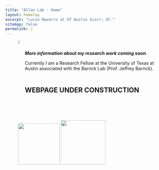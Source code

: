 ```yaml
---
title: "Allan Lab - Home"
layout: homelay
excerpt: "Lucio Navarro at UT Austin &rarr; UT."
sitemap: false
permalink: /
---
```

<figure><img src="{{ site.url }}{{ site.baseurl }}images/logopic/insect_molecular_icon.png" width="5%" style="float: left;"></figure>
<br>

***More information about my research work coming soon***. 
<br>

Currently I am a Research Fellow at the University of Texas at Austin associated with the Barrick Lab (Prof. Jeffrey Barrick).
<br><br>

## WEBPAGE UNDER CONSTRUCTION
<br><br><br>





<figure class="fifth">
  <img src="{{ site.url }}{{ site.baseurl }}/images/logopic/UT.png" style="width: 130px">
  <img src="{{ site.url }}{{ site.baseurl }}/images/logopic/MBS.png" style="width: 140px">
</figure>
